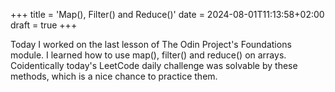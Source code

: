 +++
title = 'Map(), Filter() and Reduce()'
date = 2024-08-01T11:13:58+02:00
draft = true
+++

Today I worked on the last lesson of The Odin Project's Foundations module. I learned how to use map(), filter() and reduce() on arrays. Coidentically today's LeetCode daily challenge was solvable by these methods, which is a nice chance to practice them. 